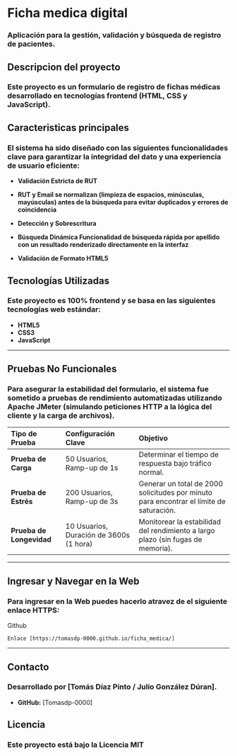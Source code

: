 # Ficha medica digital 
### Aplicación para la gestión, validación y búsqueda de registro de pacientes.
## Descripcion del proyecto
### Este proyecto es un formulario de registro de fichas médicas desarrollado en tecnologías frontend (HTML, CSS y JavaScript).

## Caracteristicas principales 
### El sistema ha sido diseñado con las siguientes funcionalidades clave para garantizar la integridad del dato y una experiencia de usuario eficiente:

* **Validación Estricta de RUT** 

*  **RUT y Email se normalizan (limpieza de espacios, minúsculas, mayúsculas) antes de la búsqueda para evitar duplicados y errores de coincidencia** 

* **Detección y Sobrescritura**

*  **Búsqueda Dinámica Funcionalidad de búsqueda rápida por apellido con un resultado renderizado directamente en la interfaz**

* **Validación de Formato HTML5**

## Tecnologías Utilizadas

### Este proyecto es 100% frontend y se basa en las siguientes tecnologías web estándar:

* **HTML5**
* **CSS3**
* **JavaScript**

---

##  Pruebas No Funcionales

### Para asegurar la estabilidad del formulario, el sistema fue sometido a pruebas de rendimiento automatizadas utilizando **Apache JMeter** (simulando peticiones HTTP a la lógica del cliente y la carga de archivos).

| Tipo de Prueba | Configuración Clave | Objetivo |
| :--- | :--- | :--- |
| **Prueba de Carga** | 50 Usuarios, Ramp-up de 1s | Determinar el tiempo de respuesta bajo tráfico normal. |
| **Prueba de Estrés** | 200 Usuarios, Ramp-up de 3s | Generar un total de 2000 solicitudes por minuto para encontrar el límite de saturación. |
| **Prueba de Longevidad** | 10 Usuarios, Duración de 3600s (1 hora) | Monitorear la estabilidad del rendimiento a largo plazo (sin fugas de memoria). |

---

## Ingresar y Navegar en la Web 

### Para ingresar en la Web puedes hacerlo atravez de el siguiente enlace HTTPS:

Github
    
    Enlace [https://tomasdp-0000.github.io/ficha_medica/]
    


---

## Contacto

### Desarrollado por **[Tomás Díaz Pinto / Julio González Dúran]**.

* **GitHub:** [Tomasdp-0000]


## Licencia
### **Este proyecto está bajo la Licencia MIT**
